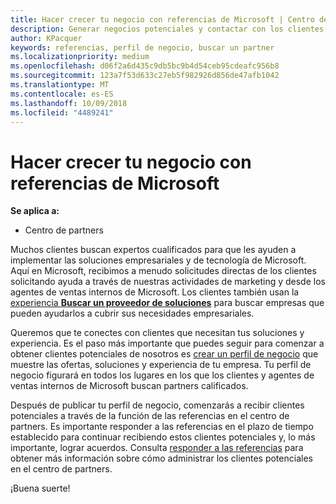 ```yaml
---
title: Hacer crecer tu negocio con referencias de Microsoft | Centro de partners
description: Generar negocios potenciales y contactar con los clientes que necesitan ayuda para la implementación de soluciones y productos de Microsoft.
author: KPacquer
keywords: referencias, perfil de negocio, buscar un partner
ms.localizationpriority: medium
ms.openlocfilehash: d06f2a6d435c9db5bc9b4d54ceb95cdeafc956b8
ms.sourcegitcommit: 123a7f53d633c27eb5f982926d856de47afb1042
ms.translationtype: MT
ms.contentlocale: es-ES
ms.lasthandoff: 10/09/2018
ms.locfileid: "4489241"
---
```

<!-- FWLink:  https://go.microsoft.com/fwlink/?linkid=849775 (top of page) -->

# <a name="grow-your-business-with-referrals-from-microsoft"></a>Hacer crecer tu negocio con referencias de Microsoft

**Se aplica a:**

-  Centro de partners

Muchos clientes buscan expertos cualificados para que les ayuden a implementar las soluciones empresariales y de tecnología de Microsoft. Aquí en Microsoft, recibimos a menudo solicitudes directas de los clientes solicitando ayuda a través de nuestras actividades de marketing y desde los agentes de ventas internos de Microsoft. Los clientes también usan la [experiencia **Buscar un proveedor de soluciones**](https://www.microsoft.com/solution-providers/search) para buscar empresas que pueden ayudarlos a cubrir sus necesidades empresariales. 

Queremos que te conectes con clientes que necesitan tus soluciones y experiencia. Es el paso más importante que puedes seguir para comenzar a obtener clientes potenciales de nosotros es [crear un perfil de negocio](create-a-marketing-profile.md) que muestre las ofertas, soluciones y experiencia de tu empresa. Tu perfil de negocio figurará en todos los lugares en los que los clientes y agentes de ventas internos de Microsoft buscan partners calificados. 

 Después de publicar tu perfil de negocio, comenzarás a recibir clientes potenciales a través de la función de las referencias en el centro de partners. Es importante responder a las referencias en el plazo de tiempo establecido para continuar recibiendo estos clientes potenciales y, lo más importante, lograr acuerdos. Consulta [responder a las referencias](responding-to-referrals.md) para obtener más información sobre cómo administrar los clientes potenciales en el centro de partners.  

¡Buena suerte!

<!-- 
*  [Analyze your business profile](analyze-your-marketing-profile.md) Regularly review and optimize your business profile to make sure you’re getting in front of your target customers.
-->
